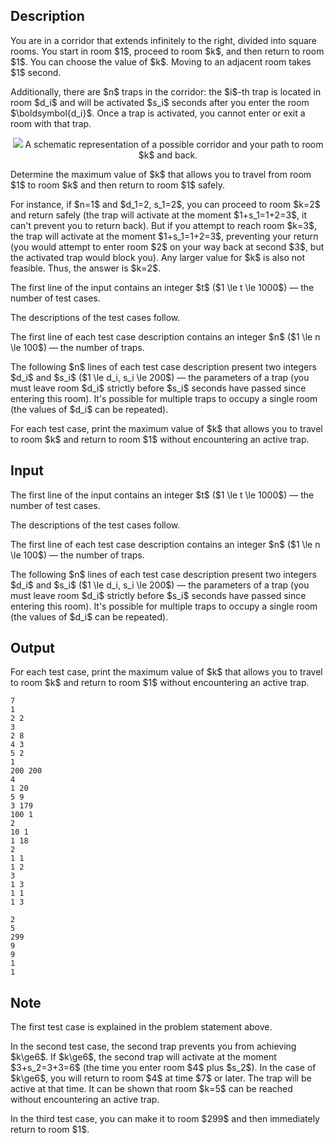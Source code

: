 ## Description

<div><p>You are in a corridor that extends infinitely to the right, divided into square rooms. You start in room $1$, proceed to room $k$, and then return to room $1$. You can choose the value of $k$. Moving to an adjacent room takes $1$ second.</p><p>Additionally, there are $n$ traps in the corridor: the $i$-th trap is located in room $d_i$ and will be activated $s_i$ seconds <span class="tex-font-style-bf">after you enter the room</span> $\boldsymbol{d_i}$. Once a trap is activated, you cannot enter or exit a room with that trap.</p><center> <img class="tex-graphics" src="file://4uJH2yrO.png" style="max-width: 100.0%;max-height: 100.0%;">  <span class="tex-font-size-small">A schematic representation of a possible corridor and your path to room $k$ and back.</span> </center><p>Determine the maximum value of $k$ that allows you to travel from room $1$ to room $k$ and then return to room $1$ safely.</p><p>For instance, if $n=1$ and $d_1=2, s_1=2$, you can proceed to room $k=2$ and return safely (the trap will activate at the moment $1+s_1=1+2=3$, it can't prevent you to return back). But if you attempt to reach room $k=3$, the trap will activate at the moment $1+s_1=1+2=3$, preventing your return (you would attempt to enter room $2$ on your way back at second $3$, but the activated trap would block you). Any larger value for $k$ is also not feasible. Thus, the answer is $k=2$.</p></div><div class="input-specification"><p>The first line of the input contains an integer $t$ ($1 \le t \le 1000$)&nbsp;— the number of test cases.</p><p>The descriptions of the test cases follow.</p><p>The first line of each test case description contains an integer $n$ ($1 \le n \le 100$)&nbsp;— the number of traps.</p><p>The following $n$ lines of each test case description present two integers $d_i$ and $s_i$ ($1 \le d_i, s_i \le 200$)&nbsp;— the parameters of a trap (you must leave room $d_i$ strictly before $s_i$ seconds have passed since entering this room). It's possible for multiple traps to occupy a single room (the values of $d_i$ can be repeated).</p></div><div class="output-specification"><p>For each test case, print the maximum value of $k$ that allows you to travel to room $k$ and return to room $1$ without encountering an active trap.</p></div>

## Input

<p>The first line of the input contains an integer $t$ ($1 \le t \le 1000$)&nbsp;— the number of test cases.</p><p>The descriptions of the test cases follow.</p><p>The first line of each test case description contains an integer $n$ ($1 \le n \le 100$)&nbsp;— the number of traps.</p><p>The following $n$ lines of each test case description present two integers $d_i$ and $s_i$ ($1 \le d_i, s_i \le 200$)&nbsp;— the parameters of a trap (you must leave room $d_i$ strictly before $s_i$ seconds have passed since entering this room). It's possible for multiple traps to occupy a single room (the values of $d_i$ can be repeated).</p>

## Output

<p>For each test case, print the maximum value of $k$ that allows you to travel to room $k$ and return to room $1$ without encountering an active trap.</p>





```input1|2,3,8,9,15,16,17,21,22,23,24
7
1
2 2
3
2 8
4 3
5 2
1
200 200
4
1 20
5 9
3 179
100 1
2
10 1
1 18
2
1 1
1 2
3
1 3
1 1
1 3
```




```output1
2
5
299
9
9
1
1
```



## Note

<p>The first test case is explained in the problem statement above.</p><p>In the second test case, the second trap prevents you from achieving $k\ge6$. If $k\ge6$, the second trap will activate at the moment $3+s_2=3+3=6$ (the time you enter room $4$ plus $s_2$). In the case of $k\ge6$, you will return to room $4$ at time $7$ or later. The trap will be active at that time. It can be shown that room $k=5$ can be reached without encountering an active trap.</p><p>In the third test case, you can make it to room $299$ and then immediately return to room $1$.</p>
